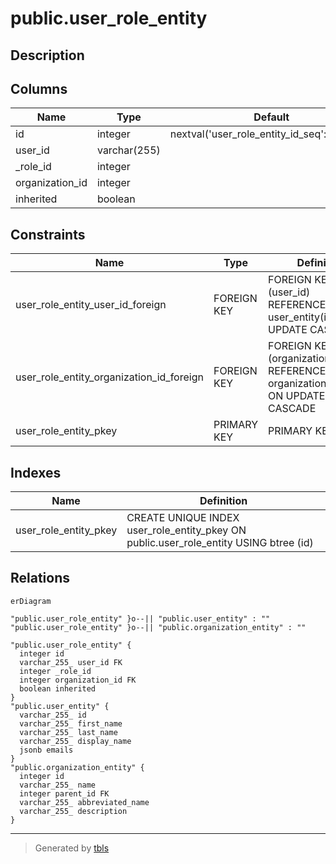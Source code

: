 # public.user_role_entity

## Description

## Columns

| Name            | Type         | Default                                      | Nullable | Children | Parents                                                     | Comment |
| --------------- | ------------ | -------------------------------------------- | -------- | -------- | ----------------------------------------------------------- | ------- |
| id              | integer      | nextval('user_role_entity_id_seq'::regclass) | false    |          |                                                             |         |
| user_id         | varchar(255) |                                              | false    |          | [public.user_entity](public.user_entity.md)                 |         |
| \_role_id       | integer      |                                              | false    |          |                                                             |         |
| organization_id | integer      |                                              | false    |          | [public.organization_entity](public.organization_entity.md) |         |
| inherited       | boolean      |                                              | false    |          |                                                             |         |

## Constraints

| Name                                     | Type        | Definition                                                                         |
| ---------------------------------------- | ----------- | ---------------------------------------------------------------------------------- |
| user_role_entity_user_id_foreign         | FOREIGN KEY | FOREIGN KEY (user_id) REFERENCES user_entity(id) ON UPDATE CASCADE                 |
| user_role_entity_organization_id_foreign | FOREIGN KEY | FOREIGN KEY (organization_id) REFERENCES organization_entity(id) ON UPDATE CASCADE |
| user_role_entity_pkey                    | PRIMARY KEY | PRIMARY KEY (id)                                                                   |

## Indexes

| Name                  | Definition                                                                            |
| --------------------- | ------------------------------------------------------------------------------------- |
| user_role_entity_pkey | CREATE UNIQUE INDEX user_role_entity_pkey ON public.user_role_entity USING btree (id) |

## Relations

```mermaid
erDiagram

"public.user_role_entity" }o--|| "public.user_entity" : ""
"public.user_role_entity" }o--|| "public.organization_entity" : ""

"public.user_role_entity" {
  integer id
  varchar_255_ user_id FK
  integer _role_id
  integer organization_id FK
  boolean inherited
}
"public.user_entity" {
  varchar_255_ id
  varchar_255_ first_name
  varchar_255_ last_name
  varchar_255_ display_name
  jsonb emails
}
"public.organization_entity" {
  integer id
  varchar_255_ name
  integer parent_id FK
  varchar_255_ abbreviated_name
  varchar_255_ description
}
```

---

> Generated by [tbls](https://github.com/k1LoW/tbls)
